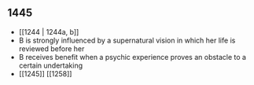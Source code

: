 ## 1445
- [[1244 | 1244a, b]] 
- B is strongly influenced by a supernatural vision in which her life is reviewed before her
- B receives benefit when a psychic experience proves an obstacle to a certain undertaking
- [[1245]] [[1258]] 

